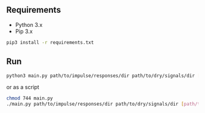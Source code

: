## Requirements

- Python 3.x
- Pip 3.x

```bash
pip3 install -r requirements.txt
```

## Run

```bash
python3 main.py path/to/impulse/responses/dir path/to/dry/signals/dir [path/to/output/dir]
```

or as a script

```bash
chmod 744 main.py
./main.py path/to/impulse/responses/dir path/to/dry/signals/dir [path/to/output/dir]
```